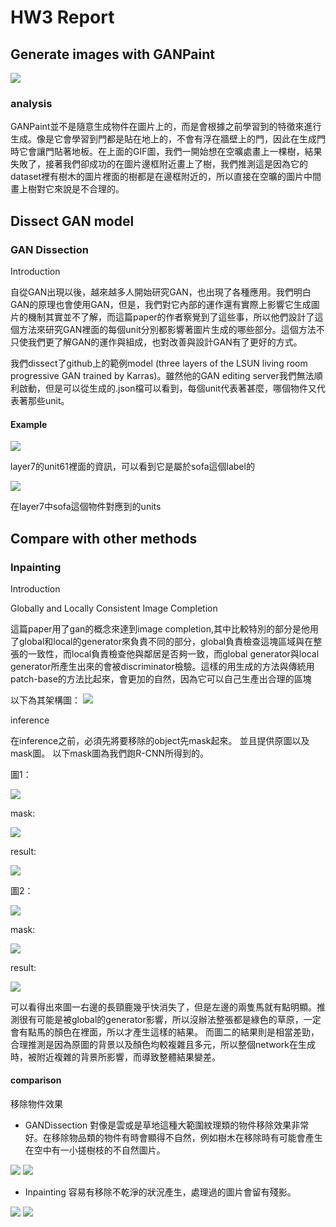 # HW3 Report

## Generate images with GANPaint

![](https://github.com/Kedge5588/homework3-GAN-Dissection/blob/master/643ck-ndjk4.gif)

### analysis
GANPaint並不是隨意生成物件在圖片上的，而是會根據之前學習到的特徵來進行生成。像是它會學習到門都是貼在地上的，不會有浮在牆壁上的門，因此在生成門時它會讓門貼著地板。在上面的GIF圖，我們一開始想在空曠處畫上一棵樹，結果失敗了，接著我們卻成功的在圖片邊框附近畫上了樹，我們推測這是因為它的dataset裡有樹木的圖片裡面的樹都是在邊框附近的，所以直接在空曠的圖片中間畫上樹對它來說是不合理的。
## Dissect GAN model
### GAN Dissection
Introduction

自從GAN出現以後，越來越多人開始研究GAN，也出現了各種應用。我們明白GAN的原理也會使用GAN，但是，我們對它內部的運作還有實際上影響它生成圖片的機制其實並不了解，而這篇paper的作者察覺到了這些事，所以他們設計了這個方法來研究GAN裡面的每個unit分別都影響著圖片生成的哪些部分。這個方法不只使我們更了解GAN的運作與組成，也對改善與設計GAN有了更好的方式。

我們dissect了github上的範例model (three layers of the LSUN living room progressive GAN trained by Karras)。雖然他的GAN editing server我們無法順利啟動，但是可以從生成的.json檔可以看到，每個unit代表著甚麼，哪個物件又代表著那些unit。

#### Example
![](https://i.imgur.com/AV8QW2n.jpg)

layer7的unit61裡面的資訊，可以看到它是屬於sofa這個label的

![](https://i.imgur.com/FlSy559.jpg)

在layer7中sofa這個物件對應到的units

## Compare with other methods
### Inpainting
Introduction

Globally and Locally Consistent Image Completion

這篇paper用了gan的概念來達到image completion,其中比較特別的部分是他用了global和local的generator來負責不同的部分，global負責檢查這塊區域與在整張的一致性，而local負責檢查他與鄰居是否夠一致，而global generator與local generator所產生出來的會被discriminator檢驗。這樣的用生成的方法與傳統用patch-base的方法比起來，會更加的自然，因為它可以自己生產出合理的區塊

以下為其架構圖：
![](https://i.imgur.com/RskBbXY.png)

inference

在inference之前，必須先將要移除的object先mask起來。
並且提供原圖以及mask圖。
以下mask圖為我們跑R-CNN所得到的。

圖1：

![](https://i.imgur.com/BNiYfKW.png)

mask:

![](https://i.imgur.com/Agl2Rho.png)

result:

![](https://i.imgur.com/Dtuieih.png)

圖2：

![](https://i.imgur.com/7Tk520X.png)

mask:

![](https://i.imgur.com/pbQ48xS.png)

result:

![](https://i.imgur.com/CDH3unH.png)

可以看得出來圖一右邊的長頸鹿幾乎快消失了，但是左邊的兩隻馬就有點明顯。推測很有可能是被global的generator影響，所以沒辦法整張都是綠色的草原，一定會有點馬的顏色在裡面，所以才產生這樣的結果。
而圖二的結果則是相當差勁，合理推測是因為原圖的背景以及顏色均較複雜且多元，所以整個network在生成時，被附近複雜的背景所影響，而導致整體結果變差。

#### comparison
移除物件效果
+ GANDissection
對像是雲或是草地這種大範圍紋理類的物件移除效果非常好。在移除物品類的物件有時會顯得不自然，例如樹木在移除時有可能會產生在空中有一小搓樹枝的不自然圖片。

![](https://i.imgur.com/7hngZDt.png) ![](https://i.imgur.com/KYE6otP.jpg)


+ Inpainting
容易有移除不乾淨的狀況產生，處理過的圖片會留有殘影。

![](https://i.imgur.com/D7CsNtR.png) ![](https://i.imgur.com/oPEmZpJ.png)








